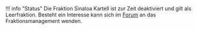!!! info "Status"
    Die Fraktion Sinaloa Kartell ist zur Zeit deaktiviert und gilt als Leerfraktion.
    Besteht ein Interesse kann sich im [Forum](https://germanrp.eu/forum/index.php?thread/10212-vorlage-leerfraktion-übernehmen/) an das Fraktionsmanagement wenden.
    
